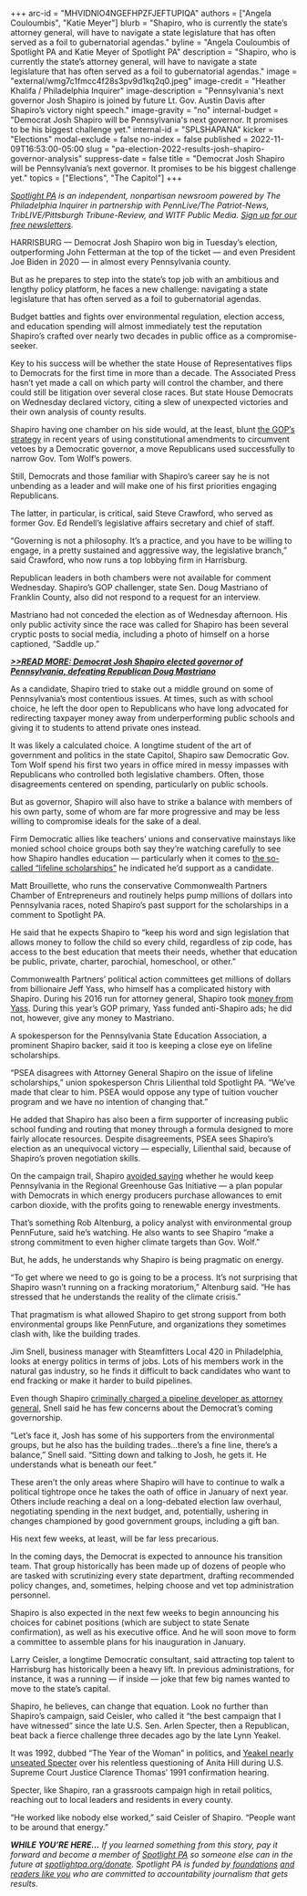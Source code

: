 +++
arc-id = "MHVIDNIO4NGEFHPZFJEFTUPIQA"
authors = ["Angela Couloumbis", "Katie Meyer"]
blurb = "Shapiro, who is currently the state’s attorney general, will have to navigate a state legislature that has often served as a foil to gubernatorial agendas."
byline = "Angela Couloumbis of Spotlight PA and Katie Meyer of Spotlight PA"
description = "Shapiro, who is currently the state’s attorney general, will have to navigate a state legislature that has often served as a foil to gubernatorial agendas."
image = "external/wmg7c1fmcc4f28s3pv9d1kq2q0.jpeg"
image-credit = "Heather Khalifa / Philadelphia Inquirer"
image-description = "Pennsylvania's next governor Josh Shapiro is joined by future Lt. Gov. Austin Davis after Shapiro’s victory night speech."
image-gravity = "no"
internal-budget = "Democrat Josh Shapiro will be Pennsylvania's next governor. It promises to be his biggest challenge yet."
internal-id = "SPLSHAPANA"
kicker = "Elections"
modal-exclude = false
no-index = false
published = 2022-11-09T16:53:00-05:00
slug = "pa-election-2022-results-josh-shapiro-governor-analysis"
suppress-date = false
title = "Democrat Josh Shapiro will be Pennsylvania’s next governor. It promises to be his biggest challenge yet."
topics = ["Elections", "The Capitol"]
+++

<a href="https://www.spotlightpa.org/"><i>Spotlight PA</i></a><i> is an independent, nonpartisan newsroom powered by The Philadelphia Inquirer in partnership with PennLive/The Patriot-News, TribLIVE/Pittsburgh Tribune-Review, and WITF Public Media. </i><a href="https://www.spotlightpa.org/newsletters"><i>Sign up for our free newsletters</i></a><i>.</i>

HARRISBURG — Democrat Josh Shapiro won big in Tuesday’s election, outperforming John Fetterman at the top of the ticket — and even President Joe Biden in 2020 — in almost every Pennsylvania county.

But as he prepares to step into the state’s top job with an ambitious and lengthy policy platform, he faces a new challenge: navigating a state legislature that has often served as a foil to gubernatorial agendas.

Budget battles and fights over environmental regulation, election access, and education spending will almost immediately test the reputation Shapiro’s crafted over nearly two decades in public office as a compromise-seeker.

<script src="https://www.spotlightpa.org/embed.js" async></script><div data-spl-embed-version="1" data-spl-src="https://www.spotlightpa.org/embeds/newsletter/"></div>

Key to his success will be whether the state House of Representatives flips to Democrats for the first time in more than a decade. The Associated Press hasn’t yet made a call on which party will control the chamber, and there could still be litigation over several close races. But state House Democrats on Wednesday declared victory, citing a slew of unexpected victories and their own analysis of county results.

Shapiro having one chamber on his side would, at the least, blunt <a href="https://www.spotlightpa.org/news/2022/01/pennsylvania-tom-wolf-vetoes-republican-legislature/">the GOP’s strategy</a> in recent years of using constitutional amendments to circumvent vetoes by a Democratic governor, a move Republicans used successfully to narrow Gov. Tom Wolf’s powers.

Still, Democrats and those familiar with Shapiro’s career say he is not unbending as a leader and will make one of his first priorities engaging Republicans.

The latter, in particular, is critical, said Steve Crawford, who served as former Gov. Ed Rendell’s legislative affairs secretary and chief of staff.

“Governing is not a philosophy. It’s a practice, and you have to be willing to engage, in a pretty sustained and aggressive way, the legislative branch,” said Crawford, who now runs a top lobbying firm in Harrisburg.

Republican leaders in both chambers were not available for comment Wednesday. Shapiro’s GOP challenger, state Sen. Doug Mastriano of Franklin County, also did not respond to a request for an interview.

Mastriano had not conceded the election as of Wednesday afternoon. His only public activity since the race was called for Shapiro has been several cryptic posts to social media, including a photo of himself on a horse captioned, “Saddle up.”

<a href="https://www.spotlightpa.org/news/2022/11/pa-governor-election-2022-results-winner-josh-shapiro-doug-mastriano/" target="_blank"><i><b>&gt;&gt;READ MORE: Democrat Josh Shapiro elected governor of Pennsylvania, defeating Republican Doug Mastriano</b></i></a>

As a candidate, Shapiro tried to stake out a middle ground on some of Pennsylvania’s most contentious issues. At times, such as with school choice, he left the door open to Republicans who have long advocated for redirecting taxpayer money away from underperforming public schools and giving it to students to attend private ones instead.

It was likely a calculated choice. A longtime student of the art of government and politics in the state Capitol, Shapiro saw Democratic Gov. Tom Wolf spend his first two years in office mired in messy impasses with Republicans who controlled both legislative chambers. Often, those disagreements centered on spending, particularly on public schools.

But as governor, Shapiro will also have to strike a balance with members of his own party, some of whom are far more progressive and may be less willing to compromise ideals for the sake of a deal.

Firm Democratic allies like teachers’ unions and conservative mainstays like monied school choice groups both say they’re watching carefully to see how Shapiro handles education — particularly when it comes to <a href="https://www.pennlive.com/news/2022/09/josh-shapiro-voices-support-saturday-for-lifeline-scholarships-championed-by-school-choice-proponents.html">the so-called “lifeline scholarships”</a> he indicated he’d support as a candidate.

Matt Brouillette, who runs the conservative Commonwealth Partners Chamber of Entrepreneurs and routinely helps pump millions of dollars into Pennsylvania races, noted Shapiro’s past support for the scholarships in a comment to Spotlight PA.

He said that he expects Shapiro to “keep his word and sign legislation that allows money to follow the child so every child, regardless of zip code, has access to the best education that meets their needs, whether that education be public, private, charter, parochial, homeschool, or other.”

Commonwealth Partners’ political action committees get millions of dollars from billionaire Jeff Yass, who himself has a complicated history with Shapiro. During his 2016 run for attorney general, Shapiro took <a href="https://www.spotlightpa.org/news/2022/05/pa-primary-2022-billionaire-donations-jeff-yass/">money from Yass</a>. During this year’s GOP primary, Yass funded anti-Shapiro ads; he did not, however, give any money to Mastriano.

A spokesperson for the Pennsylvania State Education Association, a prominent Shapiro backer, said it too is keeping a close eye on lifeline scholarships.

“PSEA disagrees with Attorney General Shapiro on the issue of lifeline scholarships,” union spokesperson Chris Lilienthal told Spotlight PA. “We’ve made that clear to him. PSEA would oppose any type of tuition voucher program and we have no intention of changing that.”

He added that Shapiro has also been a firm supporter of increasing public school funding and routing that money through a formula designed to more fairly allocate resources. Despite disagreements, PSEA sees Shapiro’s election as an unequivocal victory — especially, Lilienthal said, because of Shapiro’s proven negotiation skills.

On the campaign trail, Shapiro <a href="https://www.spotlightpa.org/news/2022/10/pa-election-2022-mastriano-shapiro-environment-rggi-fracking/">avoided saying</a> whether he would keep Pennsylvania in the Regional Greenhouse Gas Initiative — a plan popular with Democrats in which energy producers purchase allowances to emit carbon dioxide, with the profits going to renewable energy investments.

That’s something Rob Altenburg, a policy analyst with environmental group PennFuture, said he’s watching. He also wants to see Shapiro “make a strong commitment to even higher climate targets than Gov. Wolf.”

But, he adds, he understands why Shapiro is being pragmatic on energy.

“To get where we need to go is going to be a process. It’s not surprising that Shapiro wasn’t running on a fracking moratorium,” Altenburg said. “He has stressed that he understands the reality of the climate crisis.”

That pragmatism is what allowed Shapiro to get strong support from both environmental groups like PennFuture, and organizations they sometimes clash with, like the building trades.

Jim Snell, business manager with Steamfitters Local 420 in Philadelphia, looks at energy politics in terms of jobs. Lots of his members work in the natural gas industry, so he finds it difficult to back candidates who want to end fracking or make it harder to build pipelines.

Even though Shapiro <a href="https://apnews.com/article/business-pennsylvania-philadelphia-environment-crime-20c337b3e287091c7f7fb6f62156b6e1">criminally charged a pipeline developer as attorney general</a>, Snell said he has few concerns about the Democrat’s coming governorship.

“Let’s face it, Josh has some of his supporters from the environmental groups, but he also has the building trades…there’s a fine line, there’s a balance,” Snell said. “Sitting down and talking to Josh, he gets it. He understands what is beneath our feet.”

These aren’t the only areas where Shapiro will have to continue to walk a political tightrope once he takes the oath of office in January of next year. Others include reaching a deal on a long-debated election law overhaul, negotiating spending in the next budget, and, potentially, ushering in changes championed by good government groups, including a gift ban.

His next few weeks, at least, will be far less precarious.

In the coming days, the Democrat is expected to announce his transition team. That group historically has been made up of dozens of people who are tasked with scrutinizing every state department, drafting recommended policy changes, and, sometimes, helping choose and vet top administration personnel.

Shapiro is also expected in the next few weeks to begin announcing his choices for cabinet positions (which are subject to state Senate confirmation), as well as his executive office. And he will soon move to form a committee to assemble plans for his inauguration in January.

<script src="https://www.spotlightpa.org/embed.js" async></script><div data-spl-embed-version="1" data-spl-src="https://www.spotlightpa.org/embeds/donate/?eyebrow_text=SUPPORT%20SPOTLIGHT%20PA&cta_text=YES%2C%20I%20WANT%20TO%20CONTRIBUTE&teaser_text=The%20future%20of%20Spotlight%20PA%20depends%20on%20your%20support.%20Make%20a%20tax-deductible%20gift%20now%20to%20ensure%20this%20vital%20journalism%20can%20continue%20in%202023.%20As%20a%20special%20bonus%2C%20%3Cb%3Eall%20gifts%20will%20be%20DOUBLED."></div>

Larry Ceisler, a longtime Democratic consultant, said attracting top talent to Harrisburg has historically been a heavy lift. In previous administrations, for instance, it was a running — if inside — joke that few big names wanted to move to the state’s capital.

Shapiro, he believes, can change that equation. Look no further than Shapiro’s campaign, said Ceisler, who called it “the best campaign that I have witnessed” since the late U.S. Sen. Arlen Specter, then a Republican, beat back a fierce challenge three decades ago by the late Lynn Yeakel.

It was 1992, dubbed “The Year of the Woman” in politics, and <a href="https://whyy.org/articles/recalling-1992s-year-of-the-woman-lynn-yeakel-assesses-gender-equality-in-2018/">Yeakel nearly unseated Specter</a> over his relentless questioning of Anita Hill during U.S. Supreme Court Justice Clarence Thomas’ 1991 confirmation hearing.

Specter, like Shapiro, ran a grassroots campaign high in retail politics, reaching out to local leaders and residents in every county.

“He worked like nobody else worked,” said Ceisler of Shapiro. “People want to be around that energy.”

<i><b>WHILE YOU’RE HERE...</b></i><i> If you learned something from this story, pay it forward and become a member of </i><a href="https://www.spotlightpa.org/"><i>Spotlight PA</i></a><i> so someone else can in the future at </i><a href="http://spotlightpa.org/donate"><i>spotlightpa.org/donate</i></a><i>. Spotlight PA is funded by</i><a href="https://www.spotlightpa.org/support"><i> foundations</i></a><i> </i><a href="https://www.spotlightpa.org/support"><i>and readers like you</i></a><i> who are committed to accountability journalism that gets results.</i>

